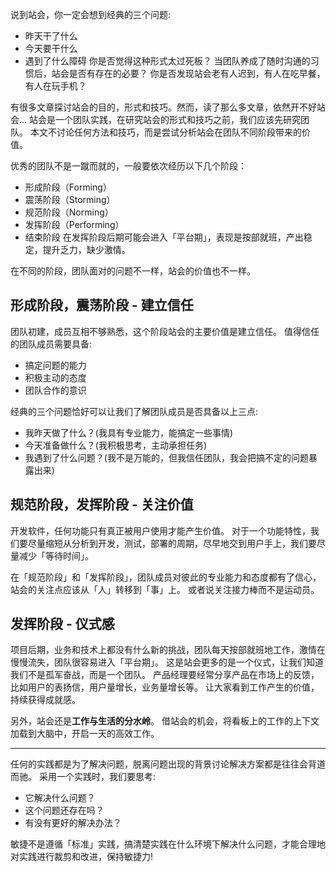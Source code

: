 说到站会，你一定会想到经典的三个问题:
* 昨天干了什么
* 今天要干什么
* 遇到了什么障碍
你是否觉得这种形式太过死板？
当团队养成了随时沟通的习惯后，站会是否有存在的必要？
你是否发现站会老有人迟到，有人在吃早餐，有人在玩手机？

有很多文章探讨站会的目的，形式和技巧。然而，读了那么多文章，依然开不好站会...
站会是一个团队实践，在研究站会的形式和技巧之前，我们应该先研究团队。
本文不讨论任何方法和技巧，而是尝试分析站会在团队不同阶段带来的价值。

优秀的团队不是一蹴而就的，一般要依次经历以下几个阶段：
* 形成阶段（Forming）
* 震荡阶段（Storming）
* 规范阶段（Norming）
* 发挥阶段（Performing）
* 结束阶段
在发挥阶段后期可能会进入「平台期」，表现是按部就班，产出稳定，提升乏力，缺少激情。

在不同的阶段，团队面对的问题不一样，站会的价值也不一样。

## 形成阶段，震荡阶段 - 建立信任
团队初建，成员互相不够熟悉，这个阶段站会的主要价值是建立信任。
值得信任的团队成员需要具备:
* 搞定问题的能力
* 积极主动的态度
* 团队合作的意识

经典的三个问题恰好可以让我们了解团队成员是否具备以上三点:
* 我昨天做了什么？(我具有专业能力，能搞定一些事情)
* 今天准备做什么？(我积极思考，主动承担任务)
* 我遇到了什么问题？(我不是万能的，但我信任团队，我会把搞不定的问题暴露出来)

## 规范阶段，发挥阶段 - 关注价值
开发软件，任何功能只有真正被用户使用才能产生价值。
对于一个功能特性，我们要尽量缩短从分析到开发，测试，部署的周期，尽早地交到用户手上，我们要尽量减少「等待时间」。

在「规范阶段」和「发挥阶段」，团队成员对彼此的专业能力和态度都有了信心，站会的关注点应该从「人」转移到「事」上。
或者说关注接力棒而不是运动员。

## 发挥阶段 - 仪式感
项目后期，业务和技术上都没有什么新的挑战，团队每天按部就班地工作，激情在慢慢流失，团队很容易进入「平台期」。
这是站会更多的是一个仪式，让我们知道我们不是孤军奋战，而是一个团队。
产品经理要经常分享产品在市场上的反馈，比如用户的表扬信，用户量增长，业务量增长等。
让大家看到工作产生的价值，持续获得成就感。

另外，站会还是**工作与生活的分水岭**。
借站会的机会，将看板上的工作的上下文加载到大脑中，开启一天的高效工作。

- - - - -
任何的实践都是为了解决问题，脱离问题出现的背景讨论解决方案都是往往会背道而驰。
采用一个实践时，我们要思考:
* 它解决什么问题？
* 这个问题还存在吗？
* 有没有更好的解决办法？

敏捷不是遵循「标准」实践，搞清楚实践在什么环境下解决什么问题，才能合理地对实践进行裁剪和改进，保持敏捷力!